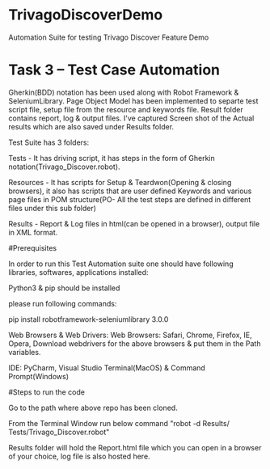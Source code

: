 # TrivagoDiscoverDemo
Automation Suite for testing Trivago Discover Feature Demo

# Task 3 – Test Case Automation

Gherkin(BDD) notation has been used along with Robot Framework & SeleniumLibrary. Page Object Model has been implemented to separte test script file, setup file from the resource and keywords file. Result folder contains report, log & output files. I've captured Screen shot of the Actual results which are also saved under Results folder.

Test Suite has 3 folders:

Tests - It has driving script, it has steps in the form of Gherkin notation(Trivago_Discover.robot).

Resources - It has scripts for Setup & Teardwon(Opening & closing browsers), it also has scripts that are user defined Keywords and various page files in POM structure(PO- All the test steps are defined in different files under this sub folder)

Results - Report & Log files in html(can be opened in a browser), output file in XML format.


#Prerequisites

In order to run this Test Automation suite one should have following libraries, softwares, applications installed:

Python3 & pip should be installed

please run following commands: 

pip install robotframework-seleniumlibrary 3.0.0

Web Browsers & Web Drivers: Web Browsers: Safari, Chrome, Firefox, IE, Opera, Download webdrivers for the above browsers & put them in the Path variables.

IDE: PyCharm, Visual Studio Terminal(MacOS) & Command Prompt(Windows)

#Steps to run the code

Go to the path where above repo has been cloned.

From the Terminal Window run below command
"robot -d Results/ Tests/Trivago_Discover.robot"

Results folder will hold the Report.html file which you can open in a browser of your choice, log file is also hosted here.
